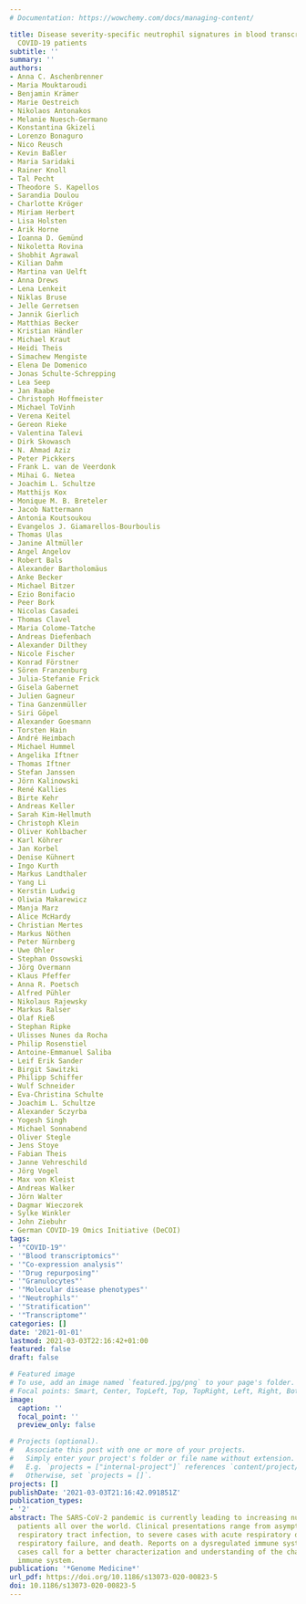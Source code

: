 ```yaml
---
# Documentation: https://wowchemy.com/docs/managing-content/

title: Disease severity-specific neutrophil signatures in blood transcriptomes stratify
  COVID-19 patients
subtitle: ''
summary: ''
authors:
- Anna C. Aschenbrenner
- Maria Mouktaroudi
- Benjamin Krämer
- Marie Oestreich
- Nikolaos Antonakos
- Melanie Nuesch-Germano
- Konstantina Gkizeli
- Lorenzo Bonaguro
- Nico Reusch
- Kevin Baßler
- Maria Saridaki
- Rainer Knoll
- Tal Pecht
- Theodore S. Kapellos
- Sarandia Doulou
- Charlotte Kröger
- Miriam Herbert
- Lisa Holsten
- Arik Horne
- Ioanna D. Gemünd
- Nikoletta Rovina
- Shobhit Agrawal
- Kilian Dahm
- Martina van Uelft
- Anna Drews
- Lena Lenkeit
- Niklas Bruse
- Jelle Gerretsen
- Jannik Gierlich
- Matthias Becker
- Kristian Händler
- Michael Kraut
- Heidi Theis
- Simachew Mengiste
- Elena De Domenico
- Jonas Schulte-Schrepping
- Lea Seep
- Jan Raabe
- Christoph Hoffmeister
- Michael ToVinh
- Verena Keitel
- Gereon Rieke
- Valentina Talevi
- Dirk Skowasch
- N. Ahmad Aziz
- Peter Pickkers
- Frank L. van de Veerdonk
- Mihai G. Netea
- Joachim L. Schultze
- Matthijs Kox
- Monique M. B. Breteler
- Jacob Nattermann
- Antonia Koutsoukou
- Evangelos J. Giamarellos-Bourboulis
- Thomas Ulas
- Janine Altmüller
- Angel Angelov
- Robert Bals
- Alexander Bartholomäus
- Anke Becker
- Michael Bitzer
- Ezio Bonifacio
- Peer Bork
- Nicolas Casadei
- Thomas Clavel
- Maria Colome-Tatche
- Andreas Diefenbach
- Alexander Dilthey
- Nicole Fischer
- Konrad Förstner
- Sören Franzenburg
- Julia-Stefanie Frick
- Gisela Gabernet
- Julien Gagneur
- Tina Ganzenmüller
- Siri Göpel
- Alexander Goesmann
- Torsten Hain
- André Heimbach
- Michael Hummel
- Angelika Iftner
- Thomas Iftner
- Stefan Janssen
- Jörn Kalinowski
- René Kallies
- Birte Kehr
- Andreas Keller
- Sarah Kim-Hellmuth
- Christoph Klein
- Oliver Kohlbacher
- Karl Köhrer
- Jan Korbel
- Denise Kühnert
- Ingo Kurth
- Markus Landthaler
- Yang Li
- Kerstin Ludwig
- Oliwia Makarewicz
- Manja Marz
- Alice McHardy
- Christian Mertes
- Markus Nöthen
- Peter Nürnberg
- Uwe Ohler
- Stephan Ossowski
- Jörg Overmann
- Klaus Pfeffer
- Anna R. Poetsch
- Alfred Pühler
- Nikolaus Rajewsky
- Markus Ralser
- Olaf Rieß
- Stephan Ripke
- Ulisses Nunes da Rocha
- Philip Rosenstiel
- Antoine-Emmanuel Saliba
- Leif Erik Sander
- Birgit Sawitzki
- Philipp Schiffer
- Wulf Schneider
- Eva-Christina Schulte
- Joachim L. Schultze
- Alexander Sczyrba
- Yogesh Singh
- Michael Sonnabend
- Oliver Stegle
- Jens Stoye
- Fabian Theis
- Janne Vehreschild
- Jörg Vogel
- Max von Kleist
- Andreas Walker
- Jörn Walter
- Dagmar Wieczorek
- Sylke Winkler
- John Ziebuhr
- German COVID-19 Omics Initiative (DeCOI)
tags:
- '"COVID-19"'
- '"Blood transcriptomics"'
- '"Co-expression analysis"'
- '"Drug repurposing"'
- '"Granulocytes"'
- '"Molecular disease phenotypes"'
- '"Neutrophils"'
- '"Stratification"'
- '"Transcriptome"'
categories: []
date: '2021-01-01'
lastmod: 2021-03-03T22:16:42+01:00
featured: false
draft: false

# Featured image
# To use, add an image named `featured.jpg/png` to your page's folder.
# Focal points: Smart, Center, TopLeft, Top, TopRight, Left, Right, BottomLeft, Bottom, BottomRight.
image:
  caption: ''
  focal_point: ''
  preview_only: false

# Projects (optional).
#   Associate this post with one or more of your projects.
#   Simply enter your project's folder or file name without extension.
#   E.g. `projects = ["internal-project"]` references `content/project/deep-learning/index.md`.
#   Otherwise, set `projects = []`.
projects: []
publishDate: '2021-03-03T21:16:42.091851Z'
publication_types:
- '2'
abstract: The SARS-CoV-2 pandemic is currently leading to increasing numbers of COVID-19
  patients all over the world. Clinical presentations range from asymptomatic, mild
  respiratory tract infection, to severe cases with acute respiratory distress syndrome,
  respiratory failure, and death. Reports on a dysregulated immune system in the severe
  cases call for a better characterization and understanding of the changes in the
  immune system.
publication: '*Genome Medicine*'
url_pdf: https://doi.org/10.1186/s13073-020-00823-5
doi: 10.1186/s13073-020-00823-5
---
```

